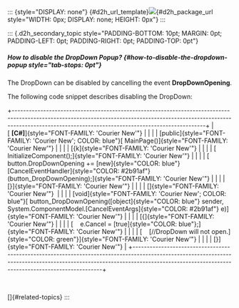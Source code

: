 ::: {style="DISPLAY: none"}
[](ms-xhelp:///?Id=d2h_url_template){#d2h_url_template}![](!package_url!){#d2h_package_url style="WIDTH: 0px; DISPLAY: none; HEIGHT: 0px"}
:::

::: {.d2h_secondary_topic style="PADDING-BOTTOM: 10pt; MARGIN: 0pt; PADDING-LEFT: 0pt; PADDING-RIGHT: 0pt; PADDING-TOP: 0pt"}
##### How to disable the DropDown Popup? {#how-to-disable-the-dropdown-popup style="tab-stops: 0pt"}

The DropDown can be disabled by cancelling the event **DropDownOpening**.

The following code snippet describes disabling the DropDown:

+-------------------------------------------------------------------------------------------------------------------------------------------------------------------------------------------------------------------------------+
| [ **\[C#\]**]{style="FONT-FAMILY: 'Courier New'"}                                                                                                                                                                             |
|                                                                                                                                                                                                                               |
| [public]{style="FONT-FAMILY: 'Courier New'; COLOR: blue"}[ MainPage()]{style="FONT-FAMILY: 'Courier New'"}                                                                                                                    |
|                                                                                                                                                                                                                               |
| [{k]{style="FONT-FAMILY: 'Courier New'"}                                                                                                                                                                                      |
|                                                                                                                                                                                                                               |
| [    InitializeComponent();]{style="FONT-FAMILY: 'Courier New'"}                                                                                                                                                              |
|                                                                                                                                                                                                                               |
| [    button.DropDownOpening += [new]{style="COLOR: blue"} [CancelEventHandler]{style="COLOR: #2b91af"}(button_DropDownOpening);]{style="FONT-FAMILY: 'Courier New'"}                                                          |
|                                                                                                                                                                                                                               |
| [}]{style="FONT-FAMILY: 'Courier New'"}                                                                                                                                                                                       |
|                                                                                                                                                                                                                               |
| []{style="FONT-FAMILY: 'Courier New'"}                                                                                                                                                                                        |
|                                                                                                                                                                                                                               |
| [void]{style="FONT-FAMILY: 'Courier New'; COLOR: blue"}[ button_DropDownOpening([object]{style="COLOR: blue"} sender, System.ComponentModel.[CancelEventArgs]{style="COLOR: #2b91af"} e)]{style="FONT-FAMILY: 'Courier New'"} |
|                                                                                                                                                                                                                               |
| [{]{style="FONT-FAMILY: 'Courier New'"}                                                                                                                                                                                       |
|                                                                                                                                                                                                                               |
| [    e.Cancel = [true]{style="COLOR: blue"};]{style="FONT-FAMILY: 'Courier New'"}                                                                                                                                             |
|                                                                                                                                                                                                                               |
| [    [//DropDown will not open.]{style="COLOR: green"}]{style="FONT-FAMILY: 'Courier New'"}                                                                                                                                   |
|                                                                                                                                                                                                                               |
| [}]{style="FONT-FAMILY: 'Courier New'"}                                                                                                                                                                                       |
+-------------------------------------------------------------------------------------------------------------------------------------------------------------------------------------------------------------------------------+

 

[]{#related-topics}
:::

